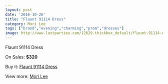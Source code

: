 ```yaml
---
layout: post
date: '2016-10-26'
title: "Flaunt 91114 Dress"
category: Mori Lee
tags: ["brand","evening","charming","prom","dresses"]
image: http://www.lustparties.com/12629-thickbox_default/flaunt-91114-dress.jpg
---
```

Flaunt 91114 Dress

On Sales: **$320**
<a href="https://www.lustparties.com/en/mori-lee/4720-flaunt-91114-dress.html"><amp-img layout="responsive" width="600" height="600" src="//www.lustparties.com/12629-thickbox_default/flaunt-91114-dress.jpg" alt="Flaunt 91114 Dress 0" /></a>
<a href="https://www.lustparties.com/en/mori-lee/4720-flaunt-91114-dress.html"><amp-img layout="responsive" width="600" height="600" src="//www.lustparties.com/12630-thickbox_default/flaunt-91114-dress.jpg" alt="Flaunt 91114 Dress 1" /></a>

Buy it: [Flaunt 91114 Dress](https://www.lustparties.com/en/mori-lee/4720-flaunt-91114-dress.html "Flaunt 91114 Dress")

View more: [Mori Lee](https://www.lustparties.com/en/26-mori-lee "Mori Lee")
